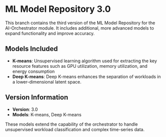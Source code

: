 # ML Model Repository 3.0

This branch contains the third version of the ML Model Repository for the AI-Orchestrator module. It includes additional, more advanced models to expand functionality and improve accuracy.

## Models Included
- **K-means**: Unsupervised learning algorithm used for extracting the key resource features such as GPU utilization, memory utilization, and energy consumption
- **Deep K-means**: Deep K-means enhances the separation of workloads in a lower-dimensional latent space.

## Version Information

- **Version**: 3.0
- **Models**: K-means, Deep K-means

These models extend the capability of the orchestrator to handle unsupervised workload classification and complex time-series data.
